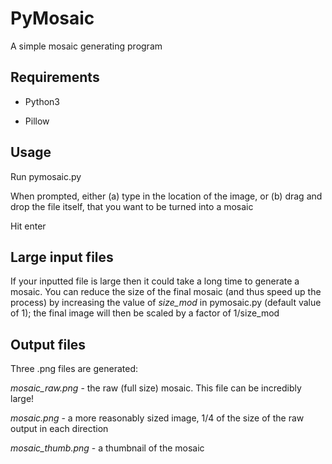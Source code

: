 # PyMosaic

A simple mosaic generating program

## Requirements

* Python3

* Pillow

## Usage

Run pymosaic.py

When prompted, either (a) type in the location of the image, or (b) drag and drop the file itself, that you want to be turned into a mosaic

Hit enter

## Large input files

If your inputted file is large then it could take a long time to generate a mosaic. You can reduce the size of the final mosaic (and thus speed up the process) by increasing the value of *size_mod* in pymosaic.py (default value of 1); the final image will then be scaled by a factor of 1/size_mod

## Output files

Three .png files are generated:

*mosaic_raw.png* - the raw (full size) mosaic. This file can be incredibly large!

*mosaic.png* - a more reasonably sized image, 1/4 of the size of the raw output in each direction

*mosaic_thumb.png* - a thumbnail of the mosaic